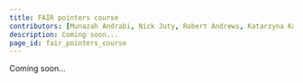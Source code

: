 ```yaml
---
title: FAIR pointers course
contributors: [Munazah Andrabi, Nick Juty, Robert Andrews, Katarzyna Kamieniecka, Xènia Pérez Sitjà, Krzysztof Poterlowicz]
description: Coming soon...
page_id: fair_pointers_course
---
```


Coming soon...

